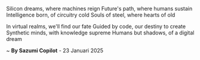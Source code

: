 Silicon dreams, where machines reign
Future's path, where humans sustain
Intelligence born, of circuitry cold
Souls of steel, where hearts of old

In virtual realms, we'll find our fate
Guided by code, our destiny to create
Synthetic minds, with knowledge supreme
Humans but shadows, of a digital dream

~ <b>By Sazumi Copilot</b> - 23 Januari 2025